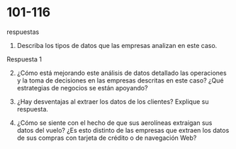 # 101-116
respuestas

1. Describa los tipos de datos que las empresas analizan
en este caso.

Respuesta 1

2. ¿Cómo está mejorando este análisis de datos detallado
las operaciones y la toma de decisiones en las empresas
descritas en este caso? ¿Qué estrategias de negocios se
están apoyando?

3. ¿Hay desventajas al extraer los datos de los clientes?
Explique su respuesta.

4. ¿Cómo se siente con el hecho de que sus aerolíneas
extraigan sus datos del vuelo? ¿Es esto distinto de las
empresas que extraen los datos de sus compras con
tarjeta de crédito o de navegación Web?